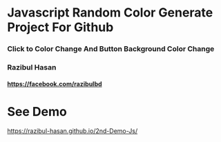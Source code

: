 # Javascript Random Color Generate Project For Github

### Click to Color Change And Button Background Color Change

###  Razibul Hasan

#### https://facebook.com/razibulbd


# See Demo 
https://razibul-hasan.github.io/2nd-Demo-Js/
